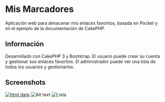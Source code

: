 # Mis Marcadores

Aplicación web para almacenar mis enlaces favoritos, basada en Pocket y en el ejemplo de la documentación de CakePHP.

## Información

Desarrollado con CakePHP 3 y Bootstrap.
El usuario puede crear su cuenta y gestionar sus enlaces favoritos. El administrador puede ver una lista de todos los usuarios y gestionarlos.

## Screenshots

[![html dark](https://github.com/JoaquindelaCanal/MisMarcadores/webroot/img/login.png)](https://github.com/JoaquindelaCanal/MisMarcadores/webroot/img/login.png)
![Alt text](https://github.com/JoaquindelaCanal/MisMarcadores/webroot/img/register.png?raw=true "Registro")
![Lista](https://raw.github.com/JoaquindelaCanal/MisMarcadores/webroot/img/list.png)